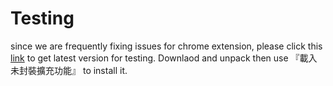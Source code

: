 # Testing

since we are frequently fixing issues for chrome extension, please click this [link](https://github.com/MappingBird/Extension/releases) to get latest version for testing. Downlaod and unpack then use 『載入未封裝擴充功能』 to install it.
